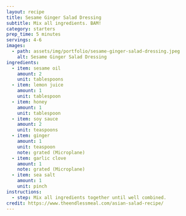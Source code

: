 ```yaml
---
layout: recipe
title: Sesame Ginger Salad Dressing
subtitle: Mix all ingredients. BAM!
category: starters
prep_time: 5 minutes
servings: 4-6
images:
  - path: assets/img/portfolio/sesame-ginger-salad-dressing.jpeg
    alt: Sesame Ginger Salad Dressing
ingredients:
  - item: sesame oil
    amount: 2
    unit: tablespoons
  - item: lemon juice
    amount: 1
    unit: tablespoon
  - item: honey
    amount: 1
    unit: tablespoon
  - item: soy sauce
    amount: 2
    unit: teaspoons
  - item: ginger
    amount: 1
    unit: teaspoon
    note: grated (Microplane)
  - item: garlic clove
    amount: 1
    note: grated (Microplane)
  - item: sea salt
    amount: 1
    unit: pinch
instructions:
  - step: Mix all ingredients together until well combined.
credit: https://www.theendlessmeal.com/asian-salad-recipe/
---
```

